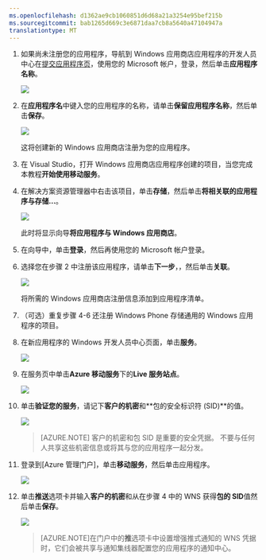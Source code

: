 ```yaml
---
ms.openlocfilehash: d1362ae9cb1060851d6d68a21a3254e95bef215b
ms.sourcegitcommit: bab1265d669c3e6871daa7cb8a5640a47104947a
translationtype: MT
---
```



1. 如果尚未注册您的应用程序，导航到 Windows 应用商店应用程序的开发人员中心在[提交应用程序页]，使用您的 Microsoft 帐户，登录，然后单击**应用程序名称**。

    ![](./media/mobile-services-dotnet-backend-notification-hubs-register-windows-store-app/mobile-services-submit-win8-app.png)

2. 在**应用程序名**中键入您的应用程序的名称，请单击**保留应用程序名称**，然后单击**保存**。

    ![](./media/mobile-services-dotnet-backend-notification-hubs-register-windows-store-app/mobile-services-win8-app-name.png)

    这将创建新的 Windows 应用商店注册为您的应用程序。

3. 在 Visual Studio，打开 Windows 应用商店应用程序创建的项目，当您完成本教程**开始使用移动服务**。

4. 在解决方案资源管理器中右击该项目，单击**存储**，然后单击**将相关联的应用程序与存储...**。 

    ![](./media/mobile-services-dotnet-backend-notification-hubs-register-windows-store-app/mobile-services-store-association.png)

    此时将显示向导**将应用程序与 Windows 应用商店**。

5. 在向导中，单击**登录**，然后再使用您的 Microsoft 帐户登录。

6. 选择您在步骤 2 中注册该应用程序，请单击**下一步**，，然后单击**关联**。

    ![](./media/mobile-services-dotnet-backend-notification-hubs-register-windows-store-app/mobile-services-select-app-name.png)

    将所需的 Windows 应用商店注册信息添加到应用程序清单。    

7. （可选）重复步骤 4-6 还注册 Windows Phone 存储通用的 Windows 应用程序的项目。

8. 在新应用程序的 Windows 开发人员中心页面，单击**服务**。 

    ![](./media/mobile-services-dotnet-backend-notification-hubs-register-windows-store-app/mobile-services-win8-edit-app.png) 

9. 在服务页中单击**Azure 移动服务**下的**Live 服务站点**。

    ![](./media/mobile-services-javascript-backend-register-windows-store-app/mobile-services-win8-edit2-app.png)

10. 单击**验证您的服务**，请记下**客户的机密**和**包的安全标识符 (SID)**的值。 

    ![](./media/mobile-services-dotnet-backend-notification-hubs-register-windows-store-app/mobile-services-win8-app-push-auth.png)

    > [AZURE.NOTE] 客户的机密和包 SID 是重要的安全凭据。 不要与任何人共享这些机密信息或将其与您的应用程序一起分发。 

11. 登录到[Azure 管理门户]，单击**移动服务**，然后单击应用程序。

    ![](./media/mobile-services-dotnet-backend-notification-hubs-register-windows-store-app/mobile-services-selection.png)

12. 单击**推送**选项卡并输入**客户的机密**和从在步骤 4 中的 WNS 获得**包的 SID**值然后单击**保存**。 

    ![](./media/mobile-services-dotnet-backend-notification-hubs-register-windows-store-app/mobile-push-tab.png)

    >[AZURE.NOTE]在门户中的**推**选项卡中设置增强推式通知的 WNS 凭据时，它们会被共享与通知集线器配置您的应用程序的通知中心。

<!-- URLs. -->
[提交应用程序页]: http://go.microsoft.com/fwlink/p/?LinkID=266582
[Azure 的管理门户]: https://manage.windowsazure.com/
